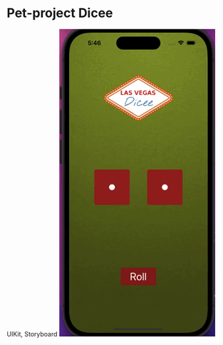 # Pet-project Dicee
UIKit, Storyboard
![DICEE](https://github.com/ek-zhitnikov/EKZhitnikov/blob/f130165c1645e73daf1b1e59958828516342dd94/Video/Dicee.gif)

